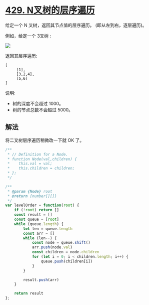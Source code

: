 # [429. N叉树的层序遍历](https://leetcode-cn.com/problems/n-ary-tree-level-order-traversal/)
给定一个 N 叉树，返回其节点值的层序遍历。 (即从左到右，逐层遍历)。

例如，给定一个 3叉树 :

 
![](https://assets.leetcode-cn.com/aliyun-lc-upload/uploads/2018/10/12/narytreeexample.png)


 

返回其层序遍历:
```
[
     [1],
     [3,2,4],
     [5,6]
]
```

说明:

* 树的深度不会超过 1000。
* 树的节点总数不会超过 5000。
## 解法
将二叉树层序遍历稍微改一下就 OK 了。
```js
/**
 * // Definition for a Node.
 * function Node(val,children) {
 *    this.val = val;
 *    this.children = children;
 * };
 */

/**
 * @param {Node} root
 * @return {number[][]}
 */
var levelOrder = function(root) {
    if (!root) return []
    const result = []
    const queue = [root]
    while (queue.length) {
        let len = queue.length
        const arr = []
        while (len--) {
            const node = queue.shift()
            arr.push(node.val)
            const children = node.children
            for (let i = 0; i < children.length; i++) {
                queue.push(children[i])
            }
        }

        result.push(arr)
    }

    return result
};
```

